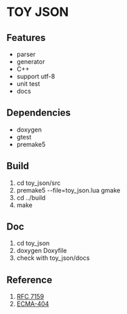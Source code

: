 # TOY JSON

## Features
* parser
* generator
* C++
* support utf-8
* unit test
* docs

## Dependencies
* doxygen
* gtest
* premake5

## Build
1. cd toy_json/src
2. premake5 --file=toy_json.lua gmake
3. cd ../build
4. make

## Doc
1. cd  toy_json
2. doxygen Doxyfile
3. check with toy_json/docs

## Reference
1. [RFC 7159](https://tools.ietf.org/html/rfc7159)
2. [ECMA-404](https://www.ecma-international.org/publications/files/ECMA-ST/ECMA-404.pdf)

